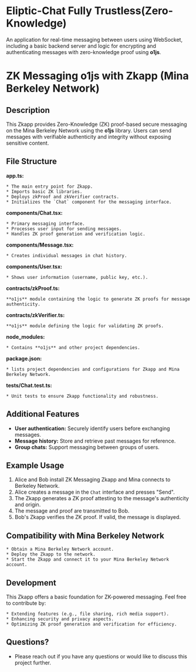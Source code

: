 # Eliptic-Chat Fully Trustless(Zero-Knowledge)
 An application for real-time messaging between users using WebSocket, including a basic backend server and logic for encrypting and authenticating messages with zero-knowledge proof using **o1js**.

# ZK Messaging o1js with Zkapp (Mina Berkeley Network)

## Description

This Zkapp provides Zero-Knowledge (ZK) proof-based secure messaging on the Mina Berkeley Network using the **o1js** library. Users can send messages with verifiable authenticity and integrity without exposing sensitive content.

## File Structure

**app.ts:**

    * The main entry point for Zkapp.
    * Imports basic ZK libraries.
    * Deploys zkProof and zkVerifier contracts.
    * Initializes the `Chat` component for the messaging interface.

**components/Chat.tsx:**

    * Primary messaging interface.
    * Processes user input for sending messages.
    * Handles ZK proof generation and verification logic.

**components/Message.tsx:**

    * Creates individual messages in chat history.

**components/User.tsx:**

    * Shows user information (username, public key, etc.).

**contracts/zkProof.ts:**

    **o1js** module containing the logic to generate ZK proofs for message authenticity.

**contracts/zkVerifier.ts:**

    **o1js** module defining the logic for validating ZK proofs.

**node_modules:**

    * Contains **o1js** and other project dependencies.

**package.json:**

    * lists project dependencies and configurations for Zkapp and Mina Berkeley Network.

**tests/Chat.test.ts:**

    * Unit tests to ensure Zkapp functionality and robustness.

## Additional Features

* **User authentication:** Securely identify users before exchanging messages.
* **Message history:** Store and retrieve past messages for reference.
* **Group chats:** Support messaging between groups of users.

## Example Usage

1. Alice and Bob install ZK Messaging Zkapp and Mina connects to Berkeley Network.
2. Alice creates a message in the `Chat` interface and presses "Send".
3. The Zkapp generates a ZK proof attesting to the message's authenticity and origin.
4. The message and proof are transmitted to Bob.
5. Bob's Zkapp verifies the ZK proof. If valid, the message is displayed.

## Compatibility with Mina Berkeley Network

    * Obtain a Mina Berkeley Network account.
    * Deploy the Zkapp to the network.
    * Start the Zkapp and connect it to your Mina Berkeley Network account.
 
## Development

This Zkapp offers a basic foundation for ZK-powered messaging. Feel free to contribute by:

    * Extending features (e.g., file sharing, rich media support).
    * Enhancing security and privacy aspects.
    * Optimizing ZK proof generation and verification for efficiency.

## Questions?

* Please reach out if you have any questions or would like to discuss this project further.
